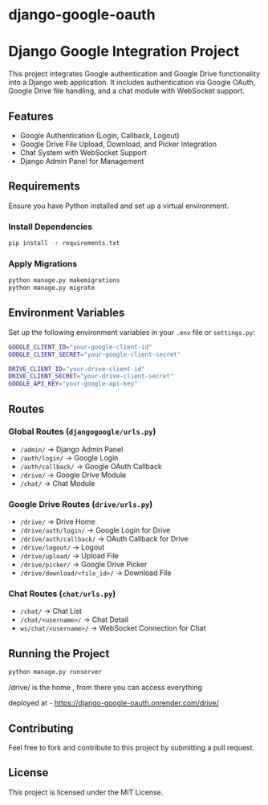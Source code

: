 # django-google-oauth

# Django Google Integration Project

This project integrates Google authentication and Google Drive functionality into a Django web application. It includes authentication via Google OAuth, Google Drive file handling, and a chat module with WebSocket support.

## Features
- Google Authentication (Login, Callback, Logout)
- Google Drive File Upload, Download, and Picker Integration
- Chat System with WebSocket Support
- Django Admin Panel for Management

## Requirements
Ensure you have Python installed and set up a virtual environment.

### Install Dependencies
```sh
pip install -r requirements.txt
```

### Apply Migrations
```sh
python manage.py makemigrations
python manage.py migrate
```

## Environment Variables
Set up the following environment variables in your `.env` file or `settings.py`:

```sh
GOOGLE_CLIENT_ID="your-google-client-id"
GOOGLE_CLIENT_SECRET="your-google-client-secret"

DRIVE_CLIENT_ID="your-drive-client-id"
DRIVE_CLIENT_SECRET="your-drive-client-secret"
GOOGLE_API_KEY="your-google-api-key"
```

## Routes

### Global Routes (`djangogoogle/urls.py`)
- `/admin/` → Django Admin Panel
- `/auth/login/` → Google Login
- `/auth/callback/` → Google OAuth Callback
- `/drive/` → Google Drive Module
- `/chat/` → Chat Module

### Google Drive Routes (`drive/urls.py`)
- `/drive/` → Drive Home
- `/drive/auth/login/` → Google Login for Drive
- `/drive/auth/callback/` → OAuth Callback for Drive
- `/drive/logout/` → Logout
- `/drive/upload/` → Upload File
- `/drive/picker/` → Google Drive Picker
- `/drive/download/<file_id>/` → Download File

### Chat Routes (`chat/urls.py`)
- `/chat/` → Chat List
- `/chat/<username>/` → Chat Detail
- `ws/chat/<username>/` → WebSocket Connection for Chat

## Running the Project
```sh
python manage.py runserver
```
/drive/ is the home , from there you can access everything 

deployed at - https://django-google-oauth.onrender.com/drive/

## Contributing
Feel free to fork and contribute to this project by submitting a pull request.

## License
This project is licensed under the MIT License.

